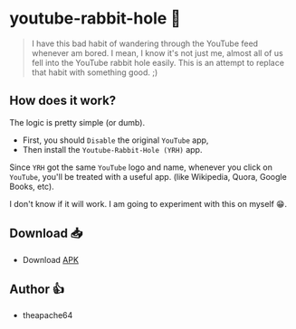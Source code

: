 # youtube-rabbit-hole 🐰

> I have this bad habit of wandering through the YouTube feed whenever am bored. I mean, I know it's not just me, 
almost all of us fell into the YouTube rabbit hole easily. This is an attempt to replace that habit with something good. ;)

## How does it work?

The logic is pretty simple (or dumb). 
- First, you should `Disable` the original `YouTube` app, 
- Then install the `Youtube-Rabbit-Hole (YRH)` app.

Since `YRH` got the same `YouTube` logo and name, whenever you click on `YouTube`,
you'll be treated with a useful app. (like Wikipedia, Quora, Google Books, etc).
 
I don't know if it will work. I am going to experiment with this on myself 😁. 

## Download 📥

- Download [APK](app/release/app-release.apk)

## Author 👍
- theapache64